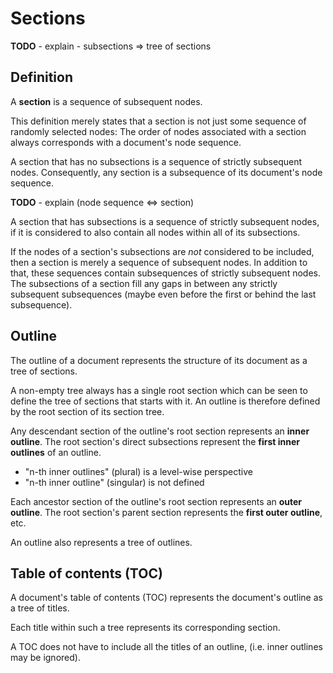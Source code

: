 
# Sections

**TODO** -
explain - subsections => tree of sections

<!-- ======================================================================= -->
## Definition

A **section** is a sequence of subsequent nodes.

This definition merely states that a section is not just some sequence of
randomly selected nodes: The order of nodes associated with a section always
corresponds with a document's node sequence.

A section that has no subsections is a sequence of strictly subsequent nodes.
Consequently, any section is a subsequence of its document's node sequence.

**TODO** - explain (node sequence <=> section)

A section that has subsections is a sequence of strictly subsequent nodes, if
it is considered to also contain all nodes within all of its subsections.

If the nodes of a section's subsections are *not* considered to be included,
then a section is merely a sequence of subsequent nodes. In addition to that,
these sequences contain subsequences of strictly subsequent nodes. The
subsections of a section fill any gaps in between any strictly subsequent
subsequences (maybe even before the first or behind the last subsequence).

<!-- ======================================================================= -->
## Outline

The outline of a document represents the structure of its document as
a tree of sections.

A non-empty tree always has a single root section which can be seen to define
the tree of sections that starts with it. An outline is therefore defined by
the root section of its section tree.

Any descendant section of the outline's root section represents an **inner
outline**. The root section's direct subsections represent the **first inner
outlines** of an outline.

* "n-th inner outlines" (plural) is a level-wise perspective
* "n-th inner outline" (singular) is not defined

Each ancestor section of the outline's root section represents an **outer
outline**. The root section's parent section represents the **first outer
outline**, etc.

An outline also represents a tree of outlines.

<!-- ======================================================================= -->
## Table of contents (TOC)

A document's table of contents (TOC) represents the document's outline as
a tree of titles.

Each title within such a tree represents its corresponding section.

A TOC does not have to include all the titles of an outline,
(i.e. inner outlines may be ignored).
